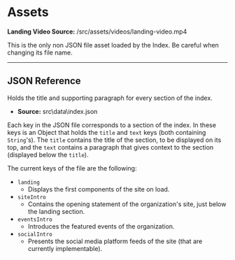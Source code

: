 # Assets

**Landing Video Source:** /src/assets/videos/landing-video.mp4

This is the only non JSON file asset loaded by the Index. Be careful when changing its file name.

---

## JSON Reference
Holds the title and supporting paragraph for every section of the index. 

- **Source:** src\data\index.json

Each key in the JSON file corresponds to a section of the index. In these keys is an Object that holds the `title` and `text` keys (both containing `String`'s). The `title` contains the title of the section, to be displayed on its top, and the ``text`` contains a paragraph that gives context to the section (displayed below the `title`).

The current keys of the file are the following:
- `landing`
    - Displays the first components of the site on load.
- `siteIntro`
    - Contains the opening statement of the organization's site, just below the landing section.
- `eventsIntro`
    - Introduces the featured events of the organization.
- `socialIntro`
    - Presents the social media platform feeds of the site (that are currently implementable).